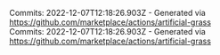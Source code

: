 Commits: 2022-12-07T12:18:26.903Z - Generated via https://github.com/marketplace/actions/artificial-grass
<br>
Commits: 2022-12-07T12:18:26.903Z - Generated via https://github.com/marketplace/actions/artificial-grass
<br>
